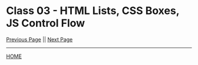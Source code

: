 # Class 03 - HTML Lists, CSS Boxes, JS Control Flow

[Previous Page](https://tomgtaylor.github.io/reading-notes2/class-02)    ||    [Next Page](https://tomgtaylor.github.io/reading-notes2/class-04) <br>

---
[HOME](https://tomgtaylor.github.io/reading-notes2) <br>
